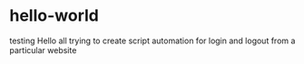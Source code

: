 # hello-world
testing
Hello all
trying to create script automation for login and logout from a particular website 
